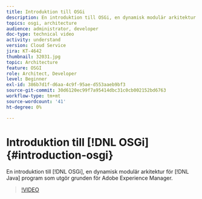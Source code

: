 ```yaml
---
title: Introduktion till OSGi
description: En introduktion till OSGi, en dynamisk modulär arkitektur för Java-applikationer som är grunden för Adobe Experience Manager.
topics: osgi, architecture
audience: administrator, developer
doc-type: technical video
activity: understand
version: Cloud Service
jira: KT-4642
thumbnail: 32031.jpg
topic: Architecture
feature: OSGI
role: Architect, Developer
level: Beginner
exl-id: 386b7d1f-d6aa-4c9f-95ae-d553aaeb9bf3
source-git-commit: 30d6120ec99f7a95414dbc31c0cb002152bd6763
workflow-type: tm+mt
source-wordcount: '41'
ht-degree: 0%

---
```


# Introduktion till [!DNL OSGi] {#introduction-osgi}

En introduktion till [!DNL OSGi], en dynamisk modulär arkitektur för [!DNL Java] program som utgör grunden för Adobe Experience Manager.

>[!VIDEO](https://video.tv.adobe.com/v/32031?quality=12&learn=on)
